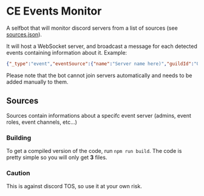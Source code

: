 # CE Events Monitor

A selfbot that will monitor discord servers from a list of sources (see [sources.json](https://github.com/Communaute-Events/ce-event-monitor/blob/main/src/sources.json)).

It will host a WebSocket server, and broadcast a message for each detected events containing information about it.
Example:
```json
{"_type":"event","eventSource":{"name":"Server name here)","guildId":"00000000000","admins":["00000000000"],"roles":["00000000000"]},"message":{"data":{"channelId":"00000000000","guildId":"00000000000","id":"00000000000","position":null,"createdTimestamp":00000000000,"type":"<type>","system":false,"content":"Message content here","authorId":"00000000000","pinned":false,"tts":false,"nonce":"00000000000","embeds":[],"components":[],"attachments":[],"stickers":[],"editedTimestamp":null,"mentions":{"everyone":false,"users":[],"roles":["00000000000"],"crosspostedChannels":[],"repliedUser":null,"members":[],"channels":[]},"webhookId":null,"groupActivityApplicationId":null,"applicationId":null,"activity":null,"flags":0,"reference":null,"interaction":null,"cleanContent":"Clean content (format displayed in the app)"},"url":"https://discord.com/channels/00000000000/00000000000/00000000000"},"author":{"name":"Username","author":"00000000000"},"guild":{"name":"My events server","id":"00000000000"},"timeStamp":"2023-11-10T20:43:48.609Z"}
```

Please note that the bot cannot join servers automatically and needs to be added manually to them.

## Sources

Sources contain informations about a specifc event server (admins, event roles, event channels, etc...)

### Building

To get a compiled version of the code, run `npm run build`. The code is pretty simple so you will only get **3** files.

### Caution
This is against discord TOS, so use it at your own risk.
